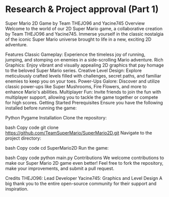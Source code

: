 # Research & Project approval (Part 1)

Super Mario 2D Game by Team THEJO96 and Yacine745
Overview
Welcome to the world of our 2D Super Mario game, a collaborative creation by Team THEJO96 and Yacine745. Immerse yourself in the classic nostalgia of the iconic Super Mario universe brought to life in a new, exciting 2D adventure.

Features
Classic Gameplay: Experience the timeless joy of running, jumping, and stomping on enemies in a side-scrolling Mario adventure.
Rich Graphics: Enjoy vibrant and visually appealing 2D graphics that pay homage to the beloved Super Mario series.
Creative Level Design: Explore meticulously crafted levels filled with challenges, secret paths, and familiar enemies to keep you on your toes.
Power-Ups Galore: Discover and utilize classic power-ups like Super Mushrooms, Fire Flowers, and more to enhance Mario's abilities.
Multiplayer Fun: Invite friends to join the fun with multiplayer support, allowing you to tackle the game together or compete for high scores.
Getting Started
Prerequisites
Ensure you have the following installed before running the game:

Python
Pygame
Installation
Clone the repository:

bash
Copy code
git clone https://github.com/TeamSuperMario/SuperMario2D.git
Navigate to the project directory:

bash
Copy code
cd SuperMario2D
Run the game:

bash
Copy code
python main.py
Contributions
We welcome contributions to make our Super Mario 2D game even better! Feel free to fork the repository, make your improvements, and submit a pull request.

Credits
THEJO96: Lead Developer
Yacine745: Graphics and Level Design
A big thank you to the entire open-source community for their support and inspiration.
